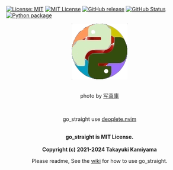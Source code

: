 [![License: MIT](https://img.shields.io/badge/License-MIT-yellow.svg)](https://opensource.org/licenses/MIT) [![MIT
License](http://img.shields.io/badge/license-MIT-blue.svg?style=flat)](
LICENSE) [![GitHub release](https://img.shields.io/github/release/takkii/go_straight.svg?style=flat)](GitHub) [![GitHub Status](https://img.shields.io/github/last-commit/takkii/go_straight.svg?style=flat)](GitHub) [![Python package](https://github.com/takkii/go_straight/actions/workflows/python.yml/badge.svg)](https://github.com/takkii/go_straight/actions/workflows/python.yml)
<br />

<div align="center"><img src="https://github.com/takkii/photo/blob/main/images/python_ruby.gif" alt="PythonとRuby" title="logo"></div>
<br />
<div align="center">
    <p>photo by <a href="https://github.com/takkii/photo">写真庫</a></p>
</div>
<br />
<div align="center">
    <p> go_straight use <a href="https://github.com/Shougo/deoplete.nvim">deoplete.nvim</a></p>
</div>
<br />
<div align="center">
    <b> go_straight is MIT License. </b>
</div>
<br />
<div align="center">
    <b> Copyright (c) 2021-2024 Takayuki Kamiyama </b>
    <p> Please readme, See the <a href="https://github.com/takkii/go_straight/wiki/Specification">wiki</a> for how to use go_straight. </p>
</div>
